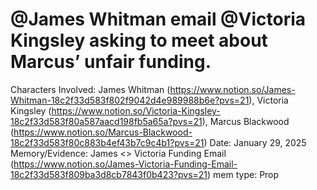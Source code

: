 # @James Whitman email @Victoria Kingsley asking to meet about Marcus’ unfair funding.

Characters Involved: James Whitman (https://www.notion.so/James-Whitman-18c2f33d583f802f9042d4e989988b6e?pvs=21), Victoria Kingsley (https://www.notion.so/Victoria-Kingsley-18c2f33d583f80a587aacd198fb5a65a?pvs=21), Marcus Blackwood (https://www.notion.so/Marcus-Blackwood-18c2f33d583f80c883b4ef43b7c9c4b1?pvs=21)
Date: January 29, 2025
Memory/Evidence: James <> Victoria Funding Email (https://www.notion.so/James-Victoria-Funding-Email-18c2f33d583f809ba3d8cb7843f0b423?pvs=21)
mem type: Prop